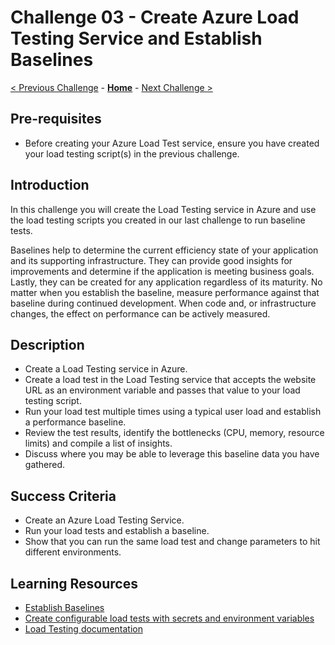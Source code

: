 # Challenge 03 - Create Azure Load Testing Service and Establish Baselines

[< Previous Challenge](./Challenge-02.md) - **[Home](../README.md)** - [Next Challenge >](./Challenge-04.md)

## Pre-requisites

- Before creating your Azure Load Test service, ensure you have created your load testing script(s) in the previous challenge.
## Introduction

In this challenge you will create the Load Testing service in Azure and use the load testing scripts you created in our last challenge to run baseline tests.

Baselines help to determine the current efficiency state of your application and its supporting infrastructure. They can provide good insights for improvements and determine if the application is meeting business goals. Lastly, they can be created for any application regardless of its maturity. No matter when you establish the baseline, measure performance against that baseline during continued development. When code and, or infrastructure changes, the effect on performance can be actively measured.

## Description

- Create a Load Testing service in Azure.
- Create a load test in the Load Testing service that accepts the website URL as an environment variable and passes that value to your load testing script.
- Run your load test multiple times using a typical user load and establish a performance baseline.
- Review the test results, identify the bottlenecks (CPU, memory, resource limits) and compile a list of insights.
- Discuss where you may be able to leverage this baseline data you have gathered.

## Success Criteria

- Create an Azure Load Testing Service.
- Run your load tests and establish a baseline.
- Show that you can run the same load test and change parameters to hit different environments.

## Learning Resources

- [Establish Baselines](https://docs.microsoft.com/en-us/azure/architecture/framework/scalability/performance-test#establish-baselines)
- [Create configurable load tests with secrets and environment variables](https://docs.microsoft.com/en-us/azure/load-testing/how-to-parameterize-load-tests)
- [Load Testing documentation](https://docs.microsoft.com/en-us/azure/load-testing/)

